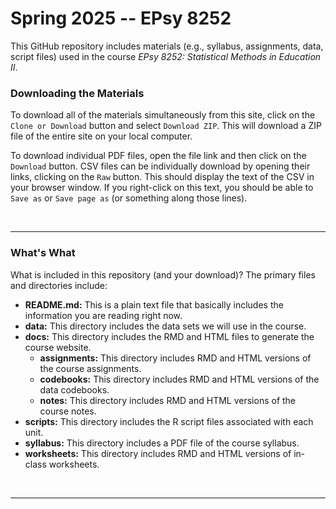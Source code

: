 Spring 2025 -- EPsy 8252
=========

This GitHub repository includes materials (e.g., syllabus, assignments, data, script files) used in the course _EPsy 8252: Statistical Methods in Education II_.


### Downloading the Materials

To download all of the materials simultaneously from this site, click on the `Clone or Download` button and select `Download ZIP`. This will download a ZIP file of the entire site on your local computer. 

To download individual PDF files, open the file link and then click on the `Download` button. CSV files can be individually download by opening their links, clicking on the `Raw` button. This should display the text of the CSV in your browser window. If you right-click on this text, you should be able to `Save as` or `Save page as` (or something along those lines). 

<br />

---

### What's What

What is included in this repository (and your download)? The primary files and directories include:


- **README.md:** This is a plain text file that basically includes the information you are reading right now.
- **data:** This directory includes the data sets we will use in the course.
- **docs:** This directory includes the RMD and HTML files to generate the course website.
  - **assignments:** This directory includes RMD and HTML versions of the course assignments.
  - **codebooks:** This directory includes RMD and HTML versions of the data codebooks.
  - **notes:** This directory includes RMD and HTML versions of the course notes.
- **scripts:** This directory includes the R script files associated with each unit.
- **syllabus:** This directory includes a PDF file of the course syllabus.
- **worksheets:** This directory includes RMD and HTML versions of in-class worksheets.


<br />

---

